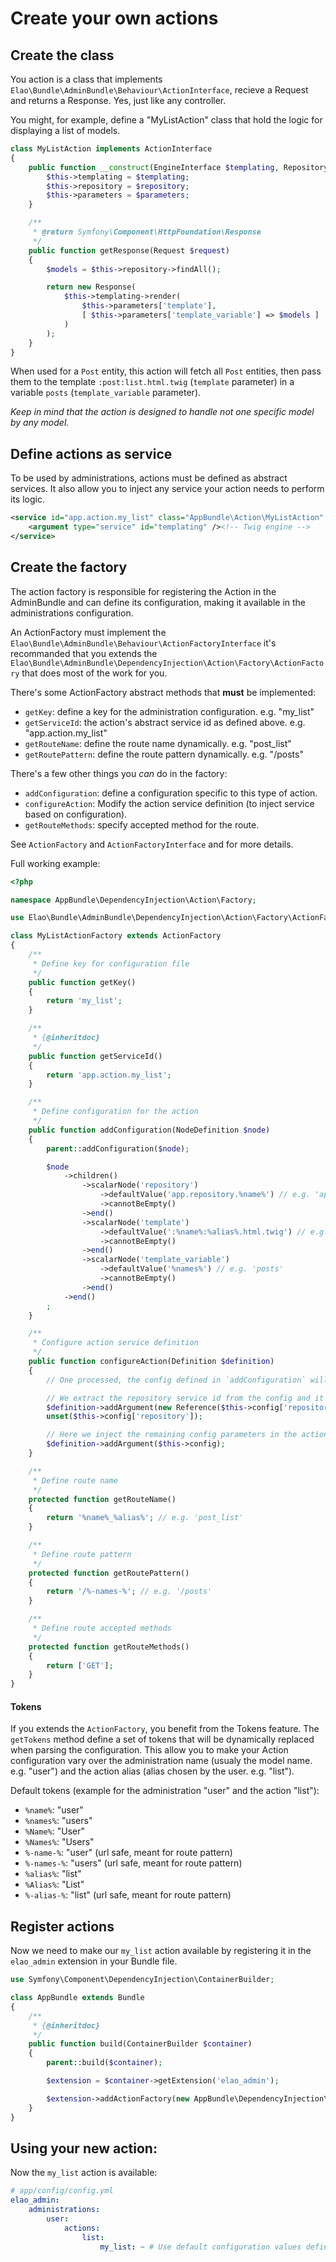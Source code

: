 # Create your own actions

## Create the class

You action is a class that implements `Elao\Bundle\AdminBundle\Behaviour\ActionInterface`, recieve a Request and returns a Response. Yes, just like any controller.

You might, for example, define a "MyListAction" class that hold the logic for displaying a list of models.

```php
class MyListAction implements ActionInterface
{
    public function __construct(EngineInterface $templating, RepositoryInterface $repository, array $parameters) {
        $this->templating = $templating;
        $this->repository = $repository;
        $this->parameters = $parameters;
    }

    /**
     * @return Symfony\Component\HttpFoundation\Response
     */
    public function getResponse(Request $request)
    {
        $models = $this->repository->findAll();

        return new Response(
            $this->templating->render(
                $this->parameters['template'],
                [ $this->parameters['template_variable'] => $models ]
            )
        );
    }
}
```

When used for a `Post` entity, this action will fetch all `Post` entities, then pass them to the template `:post:list.html.twig` (`template` parameter) in a variable `posts` (`template_variable` parameter).

_Keep in mind that the action is designed to handle not one specific model by any model._

## Define actions as service

To be used by administrations, actions must be defined as abstract services.
It also allow you to inject any service your action needs to perform its logic.

```xml
<service id="app.action.my_list" class="AppBundle\Action\MyListAction" abstract="true">
    <argument type="service" id="templating" /><!-- Twig engine -->
</service>
```

## Create the factory

The action factory is responsible for registering the Action in the AdminBundle and can define its configuration, making it available in the administrations configuration.

An ActionFactory must implement the `Elao\Bundle\AdminBundle\Behaviour\ActionFactoryInterface` it's recommanded that you extends the `Elao\Bundle\AdminBundle\DependencyInjection\Action\Factory\ActionFactory` that does most of the work for you.

There's some ActionFactory abstract methods that __must__ be implemented:

- `getKey`: define a key for the administration configuration. e.g. "my_list"
- `getServiceId`: the action's abstract service id as defined above. e.g. "app.action.my_list"
- `getRouteName`: define the route name dynamically. e.g. "post_list"
- `getRoutePattern`: define the route pattern dynamically.  e.g. "/posts"

There's a few other things you _can_ do in the factory:

- `addConfiguration`: define a configuration specific to this type of action.
- `configureAction`: Modify the action service definition (to inject service based on configuration).
- `getRouteMethods`: specify accepted method for the route.

See `ActionFactory` and `ActionFactoryInterface` and for more details.

Full working example:

```php
<?php

namespace AppBundle\DependencyInjection\Action\Factory;

use Elao\Bundle\AdminBundle\DependencyInjection\Action\Factory\ActionFactory;

class MyListActionFactory extends ActionFactory
{
    /**
     * Define key for configuration file
     */
    public function getKey()
    {
        return 'my_list';
    }

    /**
     * {@inheritdoc}
     */
    public function getServiceId()
    {
        return 'app.action.my_list';
    }

    /**
     * Define configuration for the action
     */
    public function addConfiguration(NodeDefinition $node)
    {
        parent::addConfiguration($node);

        $node
            ->children()
                ->scalarNode('repository')
                    ->defaultValue('app.repository.%name%') // e.g. 'app.repository.post'
                    ->cannotBeEmpty()
                ->end()
                ->scalarNode('template')
                    ->defaultValue(':%name%:%alias%.html.twig') // e.g. 'post:list.html.twig'
                    ->cannotBeEmpty()
                ->end()
                ->scalarNode('template_variable')
                    ->defaultValue('%names%') // e.g. 'posts'
                    ->cannotBeEmpty()
                ->end()
            ->end()
        ;
    }

    /**
     * Configure action service definition
     */
    public function configureAction(Definition $definition)
    {
        // One processed, the config defined in `addConfiguration` will be available in the attribute `config` of the factory.

        // We extract the repository service id from the config and it to the service arguments.
        $definition->addArgument(new Reference($this->config['repository']));
        unset($this->config['repository']);

        // Here we inject the remaining config parameters in the action service as an additional argument.
        $definition->addArgument($this->config);
    }

    /**
     * Define route name
     */
    protected function getRouteName()
    {
        return '%name%_%alias%'; // e.g. 'post_list'
    }

    /**
     * Define route pattern
     */
    protected function getRoutePattern()
    {
        return '/%-names-%'; // e.g. '/posts'
    }

    /**
     * Define route accepted methods
     */
    protected function getRouteMethods()
    {
        return ['GET'];
    }
}
```

#### Tokens

If you extends the `ActionFactory`, you benefit from the Tokens feature.
The `getTokens` method define a set of tokens that will be dynamically replaced when parsing the configuration.
This allow you to make your Action configuration vary over the administration name (usualy the model name. e.g. "user") and the action alias (alias chosen by the user. e.g. "list").

Default tokens (example for the administration "user" and the action "list"):

- `%name%`: "user"
- `%names%`: "users"
- `%Name%`: "User"
- `%Names%`: "Users"
- `%-name-%`: "user" (url safe, meant for route pattern)
- `%-names-%`: "users" (url safe, meant for route pattern)
- `%alias%`: "list"
- `%Alias%`: "List"
- `%-alias-%`: "list" (url safe, meant for route pattern)

## Register actions

Now we need to make our `my_list` action available by registering it in the `elao_admin` extension in your Bundle file.

```php
use Symfony\Component\DependencyInjection\ContainerBuilder;

class AppBundle extends Bundle
{
    /**
     * {@inheritdoc}
     */
    public function build(ContainerBuilder $container)
    {
        parent::build($container);

        $extension = $container->getExtension('elao_admin');

        $extension->addActionFactory(new AppBundle\DependencyInjection\Action\Factory\MyListActionFactory());
    }
}
```

## Using your new action:

Now the `my_list` action is available:

```yml
# app/config/config.yml
elao_admin:
    administrations:
        user:
            actions:
                list:
                    my_list: ~ # Use default configuration values defined in `addConfiguration`.
```
